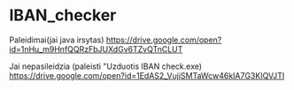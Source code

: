 # IBAN_checker
  Paleidimai(jai java irsytas)
https://drive.google.com/open?id=1nHu_m9HnfQQRzFbJUXdGv6TZvQTnCLUT

  Jai nepasileidzia (paleisti "Uzduotis IBAN check.exe)
https://drive.google.com/open?id=1EdAS2_VujjSMTaWcw46kIA7G3KIQVJTI
